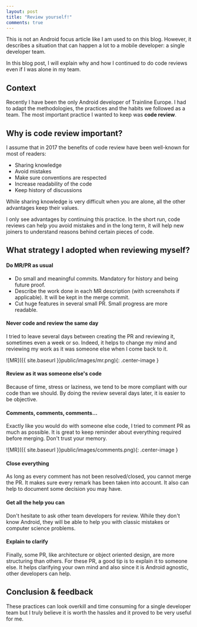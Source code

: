 ```yaml
---
layout: post
title: "Review yourself!"
comments: true
---
```


This is not an Android focus article like I am used to on this blog. However, it describes a situation that can happen a lot to a mobile developer: a single developer team.

In this blog post, I will explain why and how I continued to do code reviews even if I was alone in my team.

<!-- more -->

## Context

Recently I have been the only Android developer of Trainline Europe. I had to adapt the methodologies, the practices and the habits we followed as a team. The most important practice I wanted to keep was **code review**.

## Why is code review important?

I assume that in 2017 the benefits of code review have been well-known for most of readers:

- Sharing knowledge
- Avoid mistakes
- Make sure conventions are respected
- Increase readability of the code
- Keep history of discussions

While sharing knowledge is very difficult when you are alone, all the other advantages keep their values.

I only see advantages by continuing this practice. In the short run, code reviews can help you avoid mistakes and in the long term, it will help new joiners to understand reasons behind certain pieces of code.

## What strategy I adopted when reviewing myself?

#### Do MR/PR as usual

- Do small and meaningful commits. Mandatory for history and being future proof.
- Describe the work done in each MR description (with screenshots if applicable). It will be kept in the merge commit.
- Cut huge features in several small PR. Small progress are more readable.

#### Never code and review the same day

I tried to leave several days between creating the PR and reviewing it, sometimes even a week or so. Indeed, it helps to change my mind and reviewing my work as it was someone else when I come back to it.

![MR]({{ site.baseurl }}public/images/mr.png){: .center-image }


#### Review as it was someone else's code

Because of time, stress or laziness, we tend to be more compliant with our code than we should. By doing the review several days later, it is easier to be objective.

#### Comments, comments, comments…
Exactly like you would do with someone else code, I tried to comment PR as much as possible. It is great to keep reminder about everything required before merging. Don't trust your memory.

![MR]({{ site.baseurl }}public/images/comments.png){: .center-image }

#### Close everything

As long as every comment has not been resolved/closed, you cannot merge the PR. It makes sure every remark has been taken into account. It also can help to document some decision you may have.

#### Get all the help you can

Don't hesitate to ask other team developers for review. While they don't know Android, they will be able to help you with classic mistakes or computer science problems.

#### Explain to clarify

Finally, some PR, like architecture or object oriented design, are more structuring than others. For these PR, a good tip is to explain it to someone else. It helps clarifying your own mind and also since it is Android agnostic, other developers can help.

## Conclusion & feedback

These practices can look overkill and time consuming for a single developer team but I truly believe it is worth the hassles and it proved to be very useful for me.

